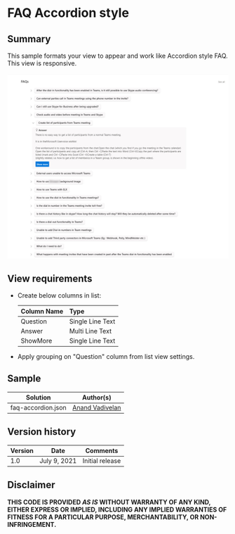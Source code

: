 # FAQ Accordion style

## Summary
This sample formats your view to appear and work like Accordion style FAQ.
This view is responsive.

![screenshot](./assets/screenshot.jpg)

## View requirements

- Create below columns in list:

  Column Name   |Type
  --------------|--------------
  Question      | Single Line Text
  Answer     | Multi Line Text
  ShowMore     | Single Line Text

- Apply grouping on "Question" column from list view settings.

## Sample

Solution                        |Author(s)
--------------------------------|---------------------------
faq-accordion.json   |[Anand Vadivelan](https://www.linkedin.com/in/anandavadivelan-v-89443012/)

## Version history

Version |Date              |Comments
--------|------------------|--------------------------------
1.0     |July 9, 2021  |Initial release


## Disclaimer
**THIS CODE IS PROVIDED *AS IS* WITHOUT WARRANTY OF ANY KIND, EITHER EXPRESS OR IMPLIED, INCLUDING ANY IMPLIED WARRANTIES OF FITNESS FOR A PARTICULAR PURPOSE, MERCHANTABILITY, OR NON-INFRINGEMENT.**

